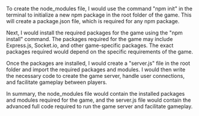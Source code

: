 To create the node_modules file, I would use the command "npm init" in the terminal to initialize a new npm package in the root folder of the game. This will create a package.json file, which is required for any npm package.

Next, I would install the required packages for the game using the "npm install" command. The packages required for the game may include Express.js, Socket.io, and other game-specific packages. The exact packages required would depend on the specific requirements of the game.

Once the packages are installed, I would create a "server.js" file in the root folder and import the required packages and modules. I would then write the necessary code to create the game server, handle user connections, and facilitate gameplay between players.

In summary, the node_modules file would contain the installed packages and modules required for the game, and the server.js file would contain the advanced full code required to run the game server and facilitate gameplay.
